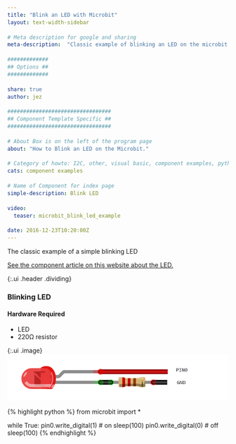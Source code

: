 ```yaml
---
title: "Blink an LED with Microbit"
layout: text-width-sidebar

# Meta description for google and sharing
meta-description:  "Classic example of blinking an LED on the microbit."

#############
## Options ##
#############

share: true
author: jez

#################################
## Component Template Specific ##
#################################

# About Box is on the left of the program page
about: "How to Blink an LED on the Microbit."

# Category of howto: I2C, other, visual basic, component examples, python, data logging
cats: component examples

# Name of Component for index page
simple-description: Blink LED

video:
  teaser: microbit_blink_led_example

date: 2016-12-23T10:20:00Z
---
```


The classic example of a simple blinking LED

[See the component article on this website about the LED.](/components/single-led)

{:.ui .header .dividing}
### Blinking LED

#### Hardware Required
* LED
* 220Ω resistor

{:.ui .image}
![diagram for blinking LED](images/microbit-blink-led-example-diagram.png)

{% highlight python %}
from microbit import *

while True:
    pin0.write_digital(1)  # on
    sleep(100)
    pin0.write_digital(0)  # off
    sleep(100)
{% endhighlight %}
